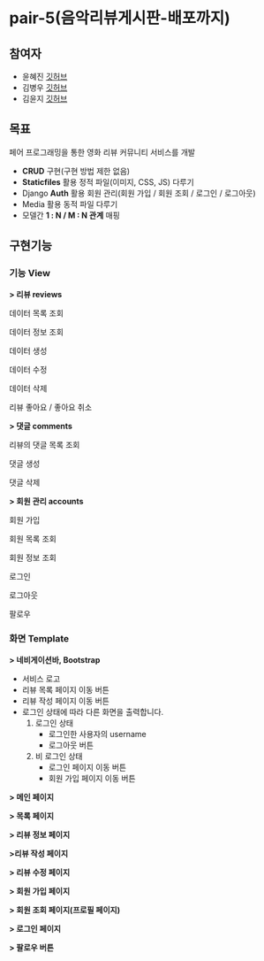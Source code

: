 # pair-5(음악리뷰게시판-배포까지)

## 참여자

- 윤혜진 [깃허브](https://github.com/hyejinny97)
- 김병우 [깃허브](https://github.com/BuildEnough)
- 김윤지 [깃허브](https://github.com/YoonDii)

## 목표

페어 프로그래밍을 통한 영화 리뷰 커뮤니티 서비스를 개발

- **CRUD** 구현(구현 방법 제한 없음)
- **Staticfiles** 활용 정적 파일(이미지, CSS, JS) 다루기
- Django **Auth** 활용 회원 관리(회원 가입 / 회원 조회 / 로그인 / 로그아웃)
- Media 활용 동적 파일 다루기
- 모델간 **1 : N / M : N 관계** 매핑

## 구현기능

### 기능 View

**> 리뷰 reviews**

데이터 목록 조회

데이터 정보 조회

데이터 생성

데이터 수정

데이터 삭제

리뷰 좋아요 / 좋아요 취소

**> 댓글 comments**

리뷰의 댓글 목록 조회

댓글 생성

댓글 삭제

**> 회원 관리 accounts**

회원 가입

회원 목록 조회

회원 정보 조회

로그인

로그아웃

팔로우

### 화면 Template

**> 네비게이션바, Bootstrap <nav>**

- 서비스 로고
- 리뷰 목록 페이지 이동 버튼
- 리뷰 작성 페이지 이동 버튼
- 로그인 상태에 따라 다른 화면을 출력합니다.
  1. 로그인 상태
     - 로그인한 사용자의 username
     - 로그아웃 버튼
  2. 비 로그인 상태
     - 로그인 페이지 이동 버튼
     - 회원 가입 페이지 이동 버튼

**> 메인 페이지**

**> 목록 페이지**

**> 리뷰 정보 페이지**

**>리뷰 작성 페이지**

**> 리뷰 수정 페이지**

**> 회원 가입 페이지**

**> 회원 조회 페이지(프로필 페이지)**

**> 로그인 페이지**

**> 팔로우 버튼**
